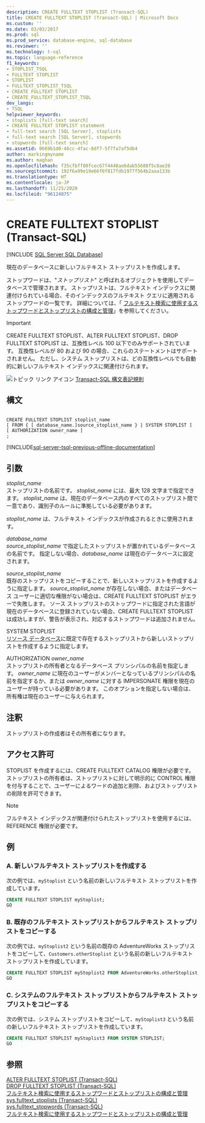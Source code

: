 ```yaml
---
description: CREATE FULLTEXT STOPLIST (Transact-SQL)
title: CREATE FULLTEXT STOPLIST (Transact-SQL) | Microsoft Docs
ms.custom: ''
ms.date: 03/03/2017
ms.prod: sql
ms.prod_service: database-engine, sql-database
ms.reviewer: ''
ms.technology: t-sql
ms.topic: language-reference
f1_keywords:
- STOPLIST_TSQL
- FULLTEXT STOPLIST
- STOPLIST
- FULLTEXT_STOPLIST_TSQL
- CREATE FULLTEXT STOPLIST
- CREATE_FULLTEXT_STOPLIST_TSQL
dev_langs:
- TSQL
helpviewer_keywords:
- stoplists [full-text search]
- CREATE FULLTEXT STOPLIST statement
- full-text search [SQL Server], stoplists
- full-text search [SQL Server], stopwords
- stopwords [full-text search]
ms.assetid: 0669b1d0-46cc-4fac-8df7-5f7fa7af5db4
author: markingmyname
ms.author: maghan
ms.openlocfilehash: f35cfbff80fcec67f4448ae6dab55688f5c8ae28
ms.sourcegitcommit: 192f6a99e19e66f0f817fdb1977f564b2aaa133b
ms.translationtype: HT
ms.contentlocale: ja-JP
ms.lasthandoff: 11/25/2020
ms.locfileid: "96124075"
---
```

# <a name="create-fulltext-stoplist-transact-sql"></a>CREATE FULLTEXT STOPLIST (Transact-SQL)
[!INCLUDE [SQL Server SQL Database](../../includes/applies-to-version/sql-asdb.md)]

  現在のデータベースに新しいフルテキスト ストップリストを作成します。  
  
 ストップワードは、"*ストップリスト*" と呼ばれるオブジェクトを使用してデータベースで管理されます。 ストップリストは、フルテキスト インデックスに関連付けられている場合、そのインデックスのフルテキスト クエリに適用されるストップワードの一覧です。 詳細については、「 [フルテキスト検索に使用するストップワードとストップリストの構成と管理](../../relational-databases/search/configure-and-manage-stopwords-and-stoplists-for-full-text-search.md)」を参照してください。  
  
> [!IMPORTANT]  
>  CREATE FULLTEXT STOPLIST、ALTER FULLTEXT STOPLIST、DROP FULLTEXT STOPLIST は、互換性レベル 100 以下でのみサポートされています。 互換性レベルが 80 および 90 の場合、これらのステートメントはサポートされません。 ただし、システム ストップリストは、どの互換性レベルでも自動的に新しいフルテキスト インデックスに関連付けられます。  
  
 ![トピック リンク アイコン](../../database-engine/configure-windows/media/topic-link.gif "トピック リンク アイコン") [Transact-SQL 構文表記規則](../../t-sql/language-elements/transact-sql-syntax-conventions-transact-sql.md)  
  
## <a name="syntax"></a>構文  
  
```syntaxsql
  
CREATE FULLTEXT STOPLIST stoplist_name  
[ FROM { [ database_name.]source_stoplist_name } | SYSTEM STOPLIST ]  
[ AUTHORIZATION owner_name ]  
;  
```  

[!INCLUDE[sql-server-tsql-previous-offline-documentation](../../includes/sql-server-tsql-previous-offline-documentation.md)]

## <a name="arguments"></a>引数
 *stoplist_name*  
 ストップリストの名前です。 *stoplist_name* には、最大 128 文字まで指定できます。 *stoplist_name* は、現在のデータベース内のすべてのストップリスト間で一意であり、識別子のルールに準拠している必要があります。  
  
 *stoplist_name* は、フルテキスト インデックスが作成されるときに使用されます。  
  
 *database_name*  
 *source_stoplist_name* で指定したストップリストが置かれているデータベースの名前です。 指定しない場合、*database_name* は現在のデータベースに設定されます。  
  
 *source_stoplist_name*  
 既存のストップリストをコピーすることで、新しいストップリストを作成するように指定します。 *source_stoplist_name* が存在しない場合、またはデータベース ユーザーに適切な権限がない場合は、CREATE FULLTEXT STOPLIST がエラーで失敗します。 ソース ストップリストのストップワードに指定された言語が現在のデータベースに登録されていない場合、CREATE FULLTEXT STOPLIST は成功しますが、警告が表示され、対応するストップワードは追加されません。  
  
 SYSTEM STOPLIST  
 [リソース データベース](../../relational-databases/databases/resource-database.md)に既定で存在するストップリストから新しいストップリストを作成するように指定します。  
  
 AUTHORIZATION *owner_name*  
 ストップリストの所有者となるデータベース プリンシパルの名前を指定します。 *owner_name* に現在のユーザーがメンバーとなっているプリンシパルの名前を指定するか、または *owner_name* に対する IMPERSONATE 権限を現在のユーザーが持っている必要があります。 このオプションを指定しない場合は、所有権は現在のユーザーに与えられます。  
  
## <a name="remarks"></a>注釈  
 ストップリストの作成者はその所有者になります。  
  
## <a name="permissions"></a>アクセス許可  
 STOPLIST を作成するには、CREATE FULLTEXT CATALOG 権限が必要です。 ストップリストの所有者は、ストップリストに対して明示的に CONTROL 権限を付与することで、ユーザーによるワードの追加と削除、およびストップリストの削除を許可できます。  
  
> [!NOTE]  
>  フルテキスト インデックスが関連付けられたストップリストを使用するには、REFERENCE 権限が必要です。  
  
## <a name="examples"></a>例  
  
### <a name="a-creating-a-new-full-text-stoplist"></a>A. 新しいフルテキスト ストップリストを作成する  
 次の例では、`myStoplist` という名前の新しいフルテキスト ストップリストを作成しています。  
  
```sql  
CREATE FULLTEXT STOPLIST myStoplist;  
GO  
```  
  
### <a name="b-copying-a-full-text-stoplist-from-an-existing-full-text-stoplist"></a>B. 既存のフルテキスト ストップリストからフルテキスト ストップリストをコピーする  
 次の例では、`myStoplist2` という名前の既存の AdventureWorks ストップリストをコピーして、`Customers.otherStoplist` という名前の新しいフルテキスト ストップリストを作成しています。  
  
```sql  
CREATE FULLTEXT STOPLIST myStoplist2 FROM AdventureWorks.otherStoplist;  
GO  
```  
  
### <a name="c-copying-a-full-text-stoplist-from-the-system-full-text-stoplist"></a>C. システムのフルテキスト ストップリストからフルテキスト ストップリストをコピーする  
 次の例では、システム ストップリストをコピーして、`myStoplist3` という名前の新しいフルテキスト ストップリストを作成しています。  
  
```sql  
CREATE FULLTEXT STOPLIST myStoplist3 FROM SYSTEM STOPLIST;  
GO  
```  
  
## <a name="see-also"></a>参照  
 [ALTER FULLTEXT STOPLIST &#40;Transact-SQL&#41;](../../t-sql/statements/alter-fulltext-stoplist-transact-sql.md)   
 [DROP FULLTEXT STOPLIST &#40;Transact-SQL&#41;](../../t-sql/statements/drop-fulltext-stoplist-transact-sql.md)   
 [フルテキスト検索に使用するストップワードとストップリストの構成と管理](../../relational-databases/search/configure-and-manage-stopwords-and-stoplists-for-full-text-search.md)   
 [sys.fulltext_stoplists &#40;Transact-SQL&#41;](../../relational-databases/system-catalog-views/sys-fulltext-stoplists-transact-sql.md)   
 [sys.fulltext_stopwords &#40;Transact-SQL&#41;](../../relational-databases/system-catalog-views/sys-fulltext-stopwords-transact-sql.md)   
 [フルテキスト検索に使用するストップワードとストップリストの構成と管理](../../relational-databases/search/configure-and-manage-stopwords-and-stoplists-for-full-text-search.md)  
  
  
